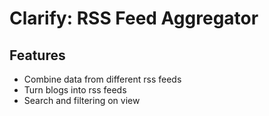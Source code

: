 # Clarify: RSS Feed Aggregator

## Features

- Combine data from different rss feeds
- Turn blogs into rss feeds
- Search and filtering on view
